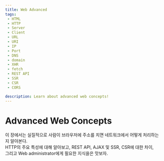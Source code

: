 ```yaml
---
title: Web Advanced
tags: 
 - HTML
 - HTTP
 - Server
 - Client
 - URL
 - URI
 - IP
 - Port
 - DNS
 - domain
 - XHR
 - fetch
 - REST API
 - SSR
 - CSR
 - CORS

description: Learn about advanced web concepts!
---
```


# Advanced Web Concepts
이 장에서는 실질적으로 사람이 브라우저에 주소를 치면 네트워크에서 어떻게 처리하는지 알아본다.  
HTTP의 주요 특성에 대해 알아보고, REST API, AJAX 및 SSR, CSR에 대한 차이,  
그리고 Web administrator에게 필요한 지식을은 맛보자.  
